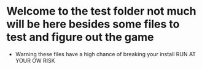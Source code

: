 # Welcome to the test folder not much will be here besides some files to test and figure out the game
- Warning these files have a high chance of breaking your install RUN AT YOUR OW RISK
